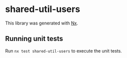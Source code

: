 # shared-util-users

This library was generated with [Nx](https://nx.dev).

## Running unit tests

Run `nx test shared-util-users` to execute the unit tests.
